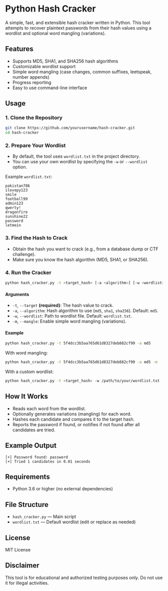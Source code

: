 # Python Hash Cracker

A simple, fast, and extensible hash cracker written in Python. This tool attempts to recover plaintext passwords from their hash values using a wordlist and optional word mangling (variations).

## Features
- Supports MD5, SHA1, and SHA256 hash algorithms
- Customizable wordlist support
- Simple word mangling (case changes, common suffixes, leetspeak, number appends)
- Progress reporting
- Easy to use command-line interface

## Usage

### 1. Clone the Repository
```bash
git clone https://github.com/yourusername/hash-cracker.git
cd hash-cracker
```

### 2. Prepare Your Wordlist
- By default, the tool uses `wordlist.txt` in the project directory.
- You can use your own wordlist by specifying the `-w` or `--wordlist` option.

Example `wordlist.txt`:
```
pakistan786
ilovepy123
smile
football99
admin123
qwerty!
dragonfire
sunshine22
password
letmein
```

### 3. Find the Hash to Crack
- Obtain the hash you want to crack (e.g., from a database dump or CTF challenge).
- Make sure you know the hash algorithm (MD5, SHA1, or SHA256).

### 4. Run the Cracker
```bash
python hash_cracker.py -t <target_hash> [-a <algorithm>] [-w <wordlist>] [-m]
```

#### Arguments
- `-t`, `--target` **(required)**: The hash value to crack.
- `-a`, `--algorithm`: Hash algorithm to use (`md5`, `sha1`, `sha256`). Default: `md5`.
- `-w`, `--wordlist`: Path to wordlist file. Default: `wordlist.txt`.
- `-m`, `--mangle`: Enable simple word mangling (variations).

#### Example
```bash
python hash_cracker.py -t 5f4dcc3b5aa765d61d8327deb882cf99 -a md5
```

With word mangling:
```bash
python hash_cracker.py -t 5f4dcc3b5aa765d61d8327deb882cf99 -a md5 -m
```

With a custom wordlist:
```bash
python hash_cracker.py -t <target_hash> -w /path/to/your/wordlist.txt
```

## How It Works
- Reads each word from the wordlist.
- Optionally generates variations (mangling) for each word.
- Hashes each candidate and compares it to the target hash.
- Reports the password if found, or notifies if not found after all candidates are tried.

## Example Output
```
[+] Password found: password
[+] Tried 1 candidates in 0.01 seconds
```

## Requirements
- Python 3.6 or higher (no external dependencies)

## File Structure
- `hash_cracker.py` — Main script
- `wordlist.txt` — Default wordlist (edit or replace as needed)

## License
MIT License

## Disclaimer
This tool is for educational and authorized testing purposes only. Do not use it for illegal activities.
